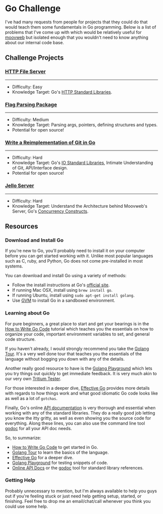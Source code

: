 Go Challenge
============

I've had many requests from people for projects that they could do that would
teach them some fundamentals in Go programming.  Below is a list of problems
that I've come up with which would be relatively useful for
[moovweb](http://github.com/moovweb) but isolated enough that you wouldn't need
to know anything about our internal code base.


## Challenge Projects


### [HTTP File Server](https://github.com/mdayaram/gochallenge/blob/master/file-server.md)
--------------------
* Difficulty: Easy
* Knowledge Target: Go's [HTTP Standard
	Libraries](http://golang.org/pkg/net/http/).


### [Flag Parsing Package](https://github.com/mdayaram/gochallenge/blob/master/flags.md)
------------------------
* Difficulty: Medium
* Knowledge Target: Parsing args, pointers, defining structures and types.
* Potential for open source!


### [Write a Reimplementation of Git in Go](https://github.com/mdayaram/gochallenge/blob/master/git.md)
-----------------------------------------
* Difficulty: Hard
* Knowledge Target: Go's [IO Standard Libraries](http://golang.org/pkg/io/),
	Intimate Understanding of Git, API/Interface design.
* Potential for open source!


### [Jello Server](https://github.com/mdayaram/gochallenge/blob/master/jello.md)
----------------------
* Difficulty: Hard
* Knowledge Target: Understand the Architecture behind Moovweb's Server, Go's [Concurrency
	Constructs](http://www.golang-book.com/10).


## Resources

### Download and Install Go

If you're new to Go, you'll probably need to install it on your computer before
you can get started working with it.  Unlike most popular languages such as C,
ruby, and Python, Go does not come pre-installed in most systems.

You can download and install Go using a variety of methods:

* Follow the install instructions at Go's [official site](http://golang.org/doc/install).
* If running Mac OSX, install using `brew install go`.
* If running Ubuntu, install using `sudo apt-get install golang`.
* Use [GVM](https://github.com/moovweb/gvm) to install Go in a sandboxed
	environment.

### Learning about Go

For pure beginners, a great place to start and get your bearings is in the [How
to Write Go Code](http://golang.org/doc/code.html) tutorial which teaches you
the essentials on how to organize your code, important environment variables to
set, and general code structure.

If you haven't already, I would strongly recommend you take the [Golang
Tour](http://tour.golang.org/).  It's a very well done tour that teaches you the
essentials of the language without bogging you down with any of the details.

Another really good resource to have is the [Golang
Playground](http://play.golang.org/) which lets you try things out quickly to
get immediate feedback.  It is very much akin to our very own [Tritium
Tester](http://tester.tritium.io/).

For those interested in a deeper dive, [Effective
Go](http://golang.org/doc/effective_go.html) provides more details with regards
to how things work and what good idiomatic Go code looks like as well as a lot
of `gotchas`.

Finally, Go's online [API documentation](http://golang.org/pkg/) is very
thorough and essential when working with any of the standard libraries.  They do
a really good job letting you know the itty gritty, as well as even showing you
the source code for everything.  Along these lines, you can also use the command
line tool [godoc](http://golang.org/cmd/godoc/) for all your API doc needs.

So, to summarize:

* [How to Write Go Code](http://golang.org/doc/code.html) to get started in Go.
* [Golang Tour](http://tour.golang.org/) to learn the basics of the language.
* [Effective Go](http://golang.org/doc/effective_go.html) for a deeper dive.
* [Golang Playground](http://play.golang.org/) for testing snippets of code.
* [Online API Docs](http://golang.org/pkg/) or the [godoc](http://golang.org/cmd/godoc/)
	tool for standard library references.

### Getting Help

Probably unnecessary to mention, but I'm always available to help you guys out
if you're feeling stuck or just need help getting setup, started, or finishing.
Feel free to drop me an email/chat/call whenever you think you could use some
help.
